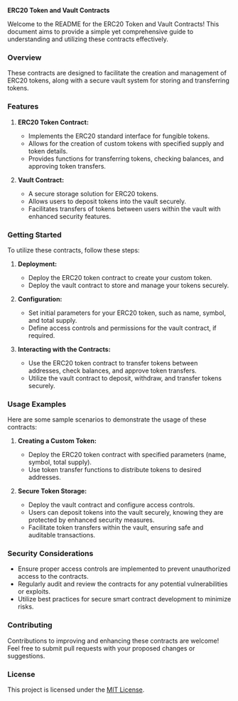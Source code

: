 **ERC20 Token and Vault Contracts**

Welcome to the README for the ERC20 Token and Vault Contracts! This document aims to provide a simple yet comprehensive guide to understanding and utilizing these contracts effectively.

### Overview

These contracts are designed to facilitate the creation and management of ERC20 tokens, along with a secure vault system for storing and transferring tokens.

### Features

1. **ERC20 Token Contract:**
   - Implements the ERC20 standard interface for fungible tokens.
   - Allows for the creation of custom tokens with specified supply and token details.
   - Provides functions for transferring tokens, checking balances, and approving token transfers.

2. **Vault Contract:**
   - A secure storage solution for ERC20 tokens.
   - Allows users to deposit tokens into the vault securely.
   - Facilitates transfers of tokens between users within the vault with enhanced security features.

### Getting Started

To utilize these contracts, follow these steps:

1. **Deployment:**
   - Deploy the ERC20 token contract to create your custom token.
   - Deploy the vault contract to store and manage your tokens securely.

2. **Configuration:**
   - Set initial parameters for your ERC20 token, such as name, symbol, and total supply.
   - Define access controls and permissions for the vault contract, if required.

3. **Interacting with the Contracts:**
   - Use the ERC20 token contract to transfer tokens between addresses, check balances, and approve token transfers.
   - Utilize the vault contract to deposit, withdraw, and transfer tokens securely.

### Usage Examples

Here are some sample scenarios to demonstrate the usage of these contracts:

1. **Creating a Custom Token:**
   - Deploy the ERC20 token contract with specified parameters (name, symbol, total supply).
   - Use token transfer functions to distribute tokens to desired addresses.

2. **Secure Token Storage:**
   - Deploy the vault contract and configure access controls.
   - Users can deposit tokens into the vault securely, knowing they are protected by enhanced security measures.
   - Facilitate token transfers within the vault, ensuring safe and auditable transactions.

### Security Considerations

- Ensure proper access controls are implemented to prevent unauthorized access to the contracts.
- Regularly audit and review the contracts for any potential vulnerabilities or exploits.
- Utilize best practices for secure smart contract development to minimize risks.

### Contributing

Contributions to improving and enhancing these contracts are welcome! Feel free to submit pull requests with your proposed changes or suggestions.

### License

This project is licensed under the [MIT License](LICENSE.md).

